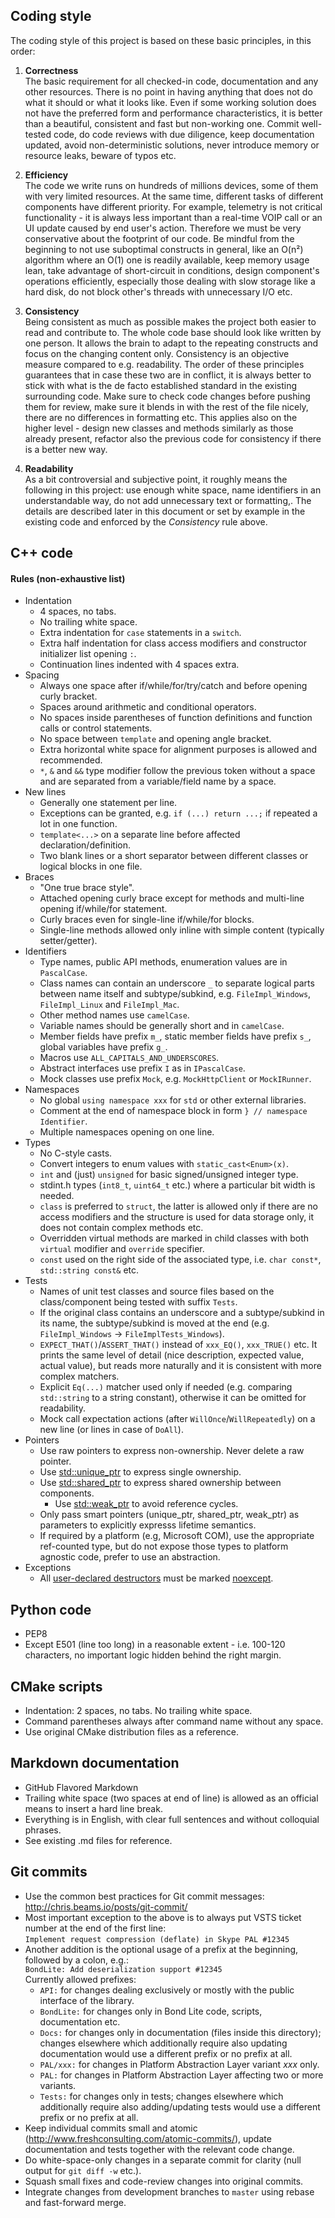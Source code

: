 Coding style
------------

The coding style of this project is based on these basic principles, in
this order:

1.  **Correctness**  
    The basic requirement for all checked-in code, documentation and any
    other resources. There is no point in having anything that does not
    do what it should or what it looks like. Even if some working
    solution does not have the preferred form and performance
    characteristics, it is better than a beautiful, consistent and fast
    but non-working one. Commit well-tested code, do code reviews with
    due diligence, keep documentation updated, avoid non-deterministic
    solutions, never introduce memory or resource leaks, beware of
    typos etc.

2.  **Efficiency**  
    The code we write runs on hundreds of millions devices, some of them
    with very limited resources. At the same time, different tasks of
    different components have different priority. For example, telemetry
    is not critical functionality - it is always less important than a
    real-time VOIP call or an UI update caused by end user's action.
    Therefore we must be very conservative about the footprint of
    our code. Be mindful from the beginning to not use suboptimal
    constructs in general, like an O(n²) algorithm where an O(1) one is
    readily available, keep memory usage lean, take advantage of
    short-circuit in conditions, design component's operations
    efficiently, especially those dealing with slow storage like a hard
    disk, do not block other's threads with unnecessary I/O etc.

3.  **Consistency**  
    Being consistent as much as possible makes the project both easier
    to read and contribute to. The whole code base should look like
    written by one person. It allows the brain to adapt to the repeating
    constructs and focus on the changing content only. Consistency is an
    objective measure compared to e.g. readability. The order of these
    principles guarantees that in case these two are in conflict, it is
    always better to stick with what is the de facto established
    standard in the existing surrounding code. Make sure to check code
    changes before pushing them for review, make sure it blends in with
    the rest of the file nicely, there are no differences in
    formatting etc. This applies also on the higher level - design new
    classes and methods similarly as those already present, refactor
    also the previous code for consistency if there is a better new way.

4.  **Readability**  
    As a bit controversial and subjective point, it roughly means the
    following in this project: use enough white space, name identifiers
    in an understandable way, do not add unnecessary text
    or formatting,. The details are described later in this document or
    set by example in the existing code and enforced by the
    *Consistency* rule above.

C++ code
--------

#### Rules (non-exhaustive list)

-   Indentation
    -   4 spaces, no tabs.
    -   No trailing white space.
    -   Extra indentation for `case` statements in a `switch`.
    -   Extra half indentation for class access modifiers and
        constructor initializer list opening `:`.
    -   Continuation lines indented with 4 spaces extra.
-   Spacing
    -   Always one space after if/while/for/try/catch and before opening
        curly bracket.
    -   Spaces around arithmetic and conditional operators.
    -   No spaces inside parentheses of function definitions and
        function calls or control statements.
    -   No space between `template` and opening angle bracket.
    -   Extra horizontal white space for alignment purposes is allowed
        and recommended.
    -   `*`, `&` and `&&` type modifier follow the previous token
        without a space and are separated from a variable/field name by
        a space.
-   New lines
    -   Generally one statement per line.
    -   Exceptions can be granted, e.g. `if (...) return ...;` if
        repeated a lot in one function.
    -   `template<...>` on a separate line before
        affected declaration/definition.
    -   Two blank lines or a short separator between different classes
        or logical blocks in one file.
-   Braces
    -   "One true brace style".
    -   Attached opening curly brace except for methods and multi-line
        opening if/while/for statement.
    -   Curly braces even for single-line if/while/for blocks.
    -   Single-line methods allowed only inline with simple content
        (typically setter/getter).
-   Identifiers
    -   Type names, public API methods, enumeration values are in
        `PascalCase`.
    -   Class names can contain an underscore `_` to separate logical
        parts between name itself and subtype/subkind, e.g.
        `FileImpl_Windows`, `FileImpl_Linux` and `FileImpl_Mac`.
    -   Other method names use `camelCase`.
    -   Variable names should be generally short and in `camelCase`.
    -   Member fields have prefix `m_`, static member fields have prefix
        `s_`, global variables have prefix `g_`.
    -   Macros use `ALL_CAPITALS_AND_UNDERSCORES`.
    -   Abstract interfaces use prefix `I` as in `IPascalCase`.
    -   Mock classes use prefix `Mock`, e.g. `MockHttpClient` or
        `MockIRunner`.
-   Namespaces
    -   No global `using namespace xxx` for `std` or other
        external libraries.
    -   Comment at the end of namespace block in form
        `} // namespace Identifier`.
    -   Multiple namespaces opening on one line.
-   Types
    -   No C-style casts.
    -   Convert integers to enum values with `static_cast<Enum>(x)`.
    -   `int` and (just) `unsigned` for basic signed/unsigned
        integer type.
    -   stdint.h types (`int8_t`, `uint64_t` etc.) where a particular
        bit width is needed.
    -   `class` is preferred to `struct`, the latter is allowed only if
        there are no access modifiers and the structure is used for data
        storage only, it does not contain complex methods etc.
    -   Overridden virtual methods are marked in child classes with both
        `virtual` modifier and `override` specifier.
    -   `const` used on the right side of the associated type, i.e.
        `char const*`, `std::string const&` etc.
-   Tests
    -   Names of unit test classes and source files based on the
        class/component being tested with suffix `Tests`.
    -   If the original class contains an underscore and a
        subtype/subkind in its name, the subtype/subkind is moved at the
        end (e.g. `FileImpl_Windows` → `FileImplTests_Windows`).
    -   `EXPECT_THAT()`/`ASSERT_THAT()` instead of `xxx_EQ()`,
        `xxx_TRUE()` etc. It prints the same level of detail (nice
        description, expected value, actual value), but reads more
        naturally and it is consistent with more complex matchers.
    -   Explicit `Eq(...)` matcher used only if needed (e.g. comparing
        `std::string` to a string constant), otherwise it can be omitted
        for readability.
    -   Mock call expectation actions (after
        `WillOnce`/`WillRepeatedly`) on a new line (or lines in case of
        `DoAll`).
 -   Pointers
     -   Use raw pointers to express non-ownership. Never delete a raw pointer.
     -   Use [std::unique_ptr<T>](https://en.cppreference.com/w/cpp/memory/unique_ptr)
         to express single ownership.
     -   Use [std::shared_ptr<T>](https://en.cppreference.com/w/cpp/memory/shared_ptr)
         to express shared ownership between components.
         -   Use [std::weak_ptr<T>](https://en.cppreference.com/w/cpp/memory/weak_ptr)
             to avoid reference cycles.
     -   Only pass smart pointers (unique_ptr, shared_ptr, weak_ptr) as parameters to
         explicitly expresss lifetime semantics.
     -   If required by a platform (e.g, Microsoft COM), use the appropriate
         ref-counted type, but do not expose those types to platform agnostic code, 
         prefer to use an abstraction.
 -   Exceptions
     -   All [user-declared destructors](https://en.cppreference.com/w/cpp/language/destructor) must be marked [noexcept](https://en.cppreference.com/w/cpp/language/noexcept_spec).

Python code
-----------

-   PEP8
-   Except E501 (line too long) in a reasonable extent - i.e. 100-120
    characters, no important logic hidden behind the right margin.

CMake scripts
-------------

-   Indentation: 2 spaces, no tabs. No trailing white space.
-   Command parentheses always after command name without any space.
-   Use original CMake distribution files as a reference.

Markdown documentation
----------------------

-   GitHub Flavored Markdown
-   Trailing white space (two spaces at end of line) is allowed as an
    official means to insert a hard line break.
-   Everything is in English, with clear full sentences and without colloquial
    phrases.  
-   See existing .md files for reference.

Git commits
-----------

-   Use the common best practices for Git commit messages:
    <http://chris.beams.io/posts/git-commit/>
-   Most important exception to the above is to always put VSTS ticket
    number at the end of the first line:  
    `Implement request compression (deflate) in Skype PAL #12345`
-   Another addition is the optional usage of a prefix at the beginning,
    followed by a colon, e.g.:  
    `BondLite: Add deserialization support #12345`  
    Currently allowed prefixes:
    -   `API:` for changes dealing exclusively or mostly with the public
        interface of the library.
    -   `BondLite:` for changes only in Bond Lite code, scripts,
        documentation etc.
    -   `Docs:` for changes only in documentation (files inside this
        directory); changes elsewhere which additionally require also
        updating documentation would use a different prefix or no prefix
        at all.
    -   `PAL/xxx:` for changes in Platform Abstraction Layer variant
        *xxx* only.
    -   `PAL:` for changes in Platform Abstraction Layer affecting two
        or more variants.
    -   `Tests:` for changes only in tests; changes elsewhere which
        additionally require also adding/updating tests would use a
        different prefix or no prefix at all.
-   Keep individual commits small and atomic
    (<http://www.freshconsulting.com/atomic-commits/>), update
    documentation and tests together with the relevant code change.
-   Do white-space-only changes in a separate commit for clarity (null
    output for `git diff -w` etc.).
-   Squash small fixes and code-review changes into original commits.
-   Integrate changes from development branches to `master` using rebase
    and fast-forward merge.

